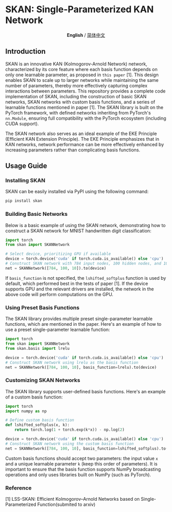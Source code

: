 # SKAN: Single-Parameterized KAN Network

<p align="center"><b>English</b> / <a href="https://github.com/chikkkit/SKAN/blob/main/README_zh.md">简体中文</a></p>

## Introduction
SKAN is an innovative KAN (Kolmogorov-Arnold Network) network, characterized by its core feature where each basis function depends on only one learnable parameter, as proposed in `this paper` [1]. This design enables SKAN to scale up to larger networks while maintaining the same number of parameters, thereby more effectively capturing complex interactions between parameters. This repository provides a complete code implementation of SKAN, including the construction of basic SKAN networks, SKAN networks with custom basis functions, and a series of learnable functions mentioned in paper [1]. The SKAN library is built on the PyTorch framework, with defined networks inheriting from PyTorch's `nn.Module`, ensuring full compatibility with the PyTorch ecosystem (including CUDA support).

The SKAN network also serves as an ideal example of the EKE Principle (Efficient KAN Extension Principle). The EKE Principle emphasizes that in KAN networks, network performance can be more effectively enhanced by increasing parameters rather than complicating basis functions.

## Usage Guide

### Installing SKAN
SKAN can be easily installed via PyPI using the following command:
```bash
pip install skan
```

### Building Basic Networks
Below is a basic example of using the SKAN network, demonstrating how to construct a SKAN network for MNIST handwritten digit classification:
```python
import torch
from skan import SKANNetwork

# Select device, prioritizing GPU if available
device = torch.device('cuda' if torch.cuda.is_available() else 'cpu')
# Construct SKAN network with 784 input nodes, 100 hidden nodes, and 10 output nodes
net = SKANNetwork([784, 100, 10]).to(device)
```
If `basis_function` is not specified, the `lshifted_softplus` function is used by default, which performed best in the tests of paper [1]. If the device supports GPU and the relevant drivers are installed, the network in the above code will perform computations on the GPU.

### Using Preset Basis Functions
The SKAN library provides multiple preset single-parameter learnable functions, which are mentioned in the paper. Here's an example of how to use a preset single-parameter learnable function:
```python
import torch
from skan import SKANNetwork
from skan.basis import lrelu

device = torch.device('cuda' if torch.cuda.is_available() else 'cpu')
# Construct SKAN network using lrelu as the basis function
net = SKANNetwork([784, 100, 10], basis_function=lrelu).to(device)
```

### Customizing SKAN Networks
The SKAN library supports user-defined basis functions. Here's an example of a custom basis function:
```python
import torch
import numpy as np

# Define custom basis function
def lshifted_softplus(x, k):
    return torch.log(1 + torch.exp(k*x)) - np.log(2)

device = torch.device('cuda' if torch.cuda.is_available() else 'cpu')
# Construct SKAN network using the custom basis function
net = SKANNetwork([784, 100, 10], basis_function=lshifted_softplus).to(device)
```
Custom basis functions should accept two parameters: the input value `x` and a unique learnable parameter `k` (keep this order of parameters). It is important to ensure that the basis function supports NumPy broadcasting operations and only uses libraries built on NumPy (such as PyTorch).

### Reference
[1] LSS-SKAN: Efficient Kolmogorov–Arnold Networks based on Single-Parameterized Function(submited to arxiv)
